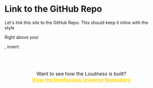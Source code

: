 # Link to the GitHub Repo

Let's link this site to the GitHub Repo.  This should keep it inline with the style

Right above your <footer>, insert:
<section id="repo-link" style="text-align: center; padding: 40px 20px;">
  <p style="font-size: 16px;">
    Want to see how the Loudness is built?<br>
    <a href="https://github.com/mda1125/Donfucious-Universe" target="_blank" style="color: #FFD700; font-weight: bold;">
      View the Donfucious Universe Repository
    </a>
  </p>
</section>
